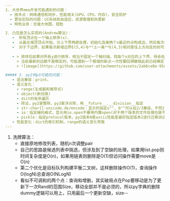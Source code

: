 ```yaml
---
1. 大世界mmo开发可能遇到的问题：
  - 技术点：网络通信和同步，性能相关(GPU，CPU，内存)，安全防护
  - 更加实际的问题：UI系统和自适应，资源管理和热更新
  - 特色业务：无缝大地图，捏脸

2. 凸包是怎么实现的(Andrew算法)：
   -  所有顶点在一个轴上排序(x)，
   -  从最左端顶顶点开始，分上下界两趟处理，初始化连接两个x最近的点构成边，然后每次再纳入一个最近点考察，考察新点和**之前所有点**构成的新边E(n, n-1)与该新边的上一条边E(n-1, n-2)的方位关系
   -  对于下边界，如果每次新增边界E(5,4)与**上一条**E(4,3)相对是往上方向走的则可以采纳，如果是下方向(凹)则放弃E(4,3)，继续再往前回溯考察上上个顶点，构成新边E(5,3)同时比对上上边E(3,2)的方位关系
   
   - > 排序后如果对所有y进行排序，相当于固定一个轴扫描，找每个x对应的上下界，待会处理也是分上下界
     > 当前最新的边都不是稳定的，可能遇到一个极端的新点一次性要回溯撤销此前已经确定下来的若干边
     > ![image](https://github.com/user-attachments/assets/2ab6ce8e-95c1-4922-9cf8-873e0ed07437)  

##### 3. py2转p3可能的问题：
   - 语法兼容：print，
   - 语义变化：
     - range(生成器和推导式)
     - object(新旧类)
     - dict的有序遍历
     - 除法，py2是整除，py3是浮点除，用__future__.__division__指定
     - str-char[]-unicode.de/encode：显示的指定u"", b""可以在2/3兼容，不然2/3对于未指定的字符常量是当作不同对象来处理的，对应的操作集也不同
     - io：指定编码格式，显示用io.open不要用内置open(对于两个版本的文件处理也是不一致的)
     - pickle：指定protocol版本，py2版本0是ascii性能差最好指定版本2进行迁移测试，py3版本3性能好不好读，py3加载py2可以指定编码格式为latin
   - 性能变化：dict的索引机制，range的语义变化导致
---
```

1. 洗牌算法：
   - 直接原地修改列表，随机n次调整pair
   - 自己的思路是候选列表中挑选，但涉及到了空缺的处理，如果用list.pop则时间复杂度是O(n)，如果用链表则删除是O(1)但访问操作需要move是O(n)
   - 第二个优化是目标队列构建平衡二叉树，这样删除操作O(1)，查询操作O(logN)总查询O(NLogN)
   - 看似不可调和的两个点：查询和增删，其实破局点在Pop要移动是为了更新下一次Rand的范围Size，移动全部并不是必须的，所以py字典的删除dummy逻辑可以用上，只用最后一个更新空缺，size--
